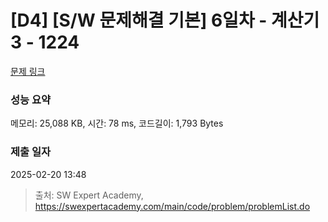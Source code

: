 # [D4] [S/W 문제해결 기본] 6일차 - 계산기3 - 1224 

[문제 링크](https://swexpertacademy.com/main/code/problem/problemDetail.do?contestProbId=AV14tDX6AFgCFAYD) 

### 성능 요약

메모리: 25,088 KB, 시간: 78 ms, 코드길이: 1,793 Bytes

### 제출 일자

2025-02-20 13:48



> 출처: SW Expert Academy, https://swexpertacademy.com/main/code/problem/problemList.do